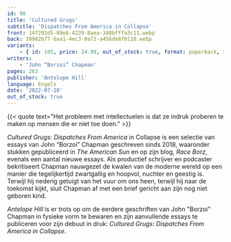 ```yaml
---
id: 98
title: 'Cultured Grugs'
subtitle: 'Dispatches From America in Collapse'
front: 14f292d5-09e6-4229-8aea-340bfffa3c11.webp
back: 39982b77-6aa1-4ec3-9a72-a456de8f8110.webp
variants:
    - { id: 105, price: 24.99, out_of_stock: true, format: paperback, isbn: 978-1-956887-30-3 }
writers:
    - 'John “Borzoi” Chapman'
pages: 263
publisher: 'Antelope Hill'
language: Engels
date: '2022-07-28'
out_of_stock: true
---
```


{{< quote text="Het probleem met intellectuelen is dat ze indruk proberen te maken op mensen die er niet toe doen." >}}
 
*Cultured Grugs: Dispatches From America* in Collapse is een selectie van essays van John “Borzoi” Chapman geschreven sinds 2018, waaronder stukken gepubliceerd in *The American Sun* en op zijn blog, *Race Borz*, evenals een aantal nieuwe essays. Als productief schrijver en podcaster bekritiseert Chapman nauwgezet de kwalen van de moderne wereld op een manier die tegelijkertijd zwartgallig en hoopvol, nuchter en geestig is. Terwijl hij nederig getuigt van het vuur om ons heen, terwijl hij naar de toekomst kijkt, sluit Chapman af met een brief gericht aan zijn nog niet geboren kind.

*Antelope Hill* is er trots op om de eerdere geschriften van John "Borzoi" Chapman in fysieke vorm te bewaren en zijn aanvullende essays te publiceren voor zijn debuut in druk: *Cultured Grugs: Dispatches From America in Collapse*.
